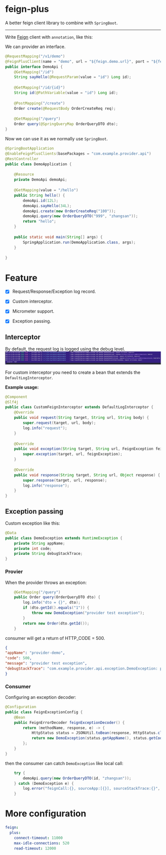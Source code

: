 # feign-plus

A better feign client library to combine with `SpringBoot`.

---



Write [Feign](https://github.com/OpenFeign/feign) client with `annotation`, like this:

We can provider an interface.

```java
@RequestMapping("/v1/demo")
@FeignPlusClient(name = "demo", url = "${feign.demo.url}", port = "${feign.demo.port}")
public interface DemoApi {
    @GetMapping("/id")
    String sayHello(@RequestParam(value = "id") Long id);

    @GetMapping("/id/{id}")
    String id(@PathVariable(value = "id") Long id);

    @PostMapping("/create")
    Order create(@RequestBody OrderCreateReq req);

    @GetMapping("/query")
    Order query(@SpringQueryMap OrderQueryDTO dto);
}
```

Now we can use it as we normally use `SpringBoot`.

```java
@SpringBootApplication
@EnableFeignPlusClients(basePackages = "com.example.provider.api")
@RestController
public class DemoApplication {

	@Resource
	private DemoApi demoApi;

	@GetMapping(value = "/hello")
	public String hello() {
		demoApi.id(12L);
		demoApi.sayHello(34L);
		demoApi.create(new OrderCreateReq("100"));
		demoApi.query(new OrderQueryDTO("999", "zhangsan"));
		return "hello";
	}

	public static void main(String[] args) {
		SpringApplication.run(DemoApplication.class, args);
	}

}
```

# Feature

- [x] Request/Response/Exception log record.
- [x] Custom interceptor.
- [x] Micrometer support.
- [x] Exception passing.


## Interceptor 
By default, the request log is logged using the debug level.
![](img/interceptor.jpg)

For custom interceptor you need to create a bean that extends the `DefaultLogInterceptor`. 

**Example usage:**
```java
@Component
@Slf4j
public class CustomFeignInterceptor extends DefaultLogInterceptor {
    @Override
    public void request(String target, String url, String body) {
        super.request(target, url, body);
        log.info("request");
    }

    @Override
    public void exception(String target, String url, FeignException feignException) {
        super.exception(target, url, feignException);
    }

    @Override
    public void response(String target, String url, Object response) {
        super.response(target, url, response);
        log.info("response");
    }
}
```

## Exception passing

Custom exception like this:

```java
@Data
public class DemoException extends RuntimeException {
    private String appName;
    private int code;
    private String debugStackTrace;
}    
```

### Provier

When the provider throws an exception:

```java
    @GetMapping("/query")
	public Order query(OrderQueryDTO dto) {
		log.info("dto = {}", dto);
		if (dto.getId().equals("1")) {
			throw new DemoException("provider test exception");
		}
		return new Order(dto.getId());
	}
```

consumer will get a return of HTTP_CODE = 500.

```json
{
"appName": "provider-demo",
"code": 500,
"message": "provider test exception",
"debugStackTrace": "com.example.provider.api.exception.DemoException: provider test exception\n\tat com.exampl.provider.core.ProviderApplication.query(ProviderApplication.java:49)\n\tat"
}
```

### Consumer

Configuring an exception decoder:

```java
@Configuration
public class FeignExceptionConfig {
    @Bean
    public FeignErrorDecoder feignExceptionDecoder() {
        return (methodName, response, e) -> {
            HttpStatus status = JSONUtil.toBean(response, HttpStatus.class);
            return new DemoException(status.getAppName(), status.getCode(), status.getMessage(), status.getDebugStackTrace());
        };
    }
}
```

then the consumer can catch `DemoException` like local call:

```java
    try {
        demoApi.query(new OrderQueryDTO(id, "zhangsan"));
    } catch (DemoException e) {
        log.error("feignCall:{}, sourceApp:[{}], sourceStackTrace:{}", e.getMessage(), e.getAppName(), e.getDebugStackTrace(), e);
    }
```


# More configuration

```yaml
feign:
  plus:
    connect-timeout: 11000
    max-idle-connections: 520
    read-timeout: 12000
```